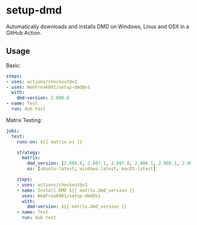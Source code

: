 # setup-dmd

Automatically downloads and installs DMD on Windows, Linux and OSX in a GitHub Action.

## Usage

Basic:
```yaml
steps:
- uses: actions/checkout@v1
- uses: WebFreak001/setup-dmd@v1
  with:
    dmd-version: 2.088.0
- name: Test
  run: dub test
```

Matrix Testing:
```yaml
jobs:
  test:
    runs-on: ${{ matrix.os }}

    strategy:
      matrix:
        dmd_version: [2.088.0, 2.087.1, 2.087.0, 2.086.1, 2.085.1, 2.084.1, 2.083.1]
        os: [ubuntu-latest, windows-latest, macOS-latest]

    steps:
    - uses: actions/checkout@v1
    - name: Install DMD ${{ matrix.dmd_version }}
      uses: WebFreak001/setup-dmd@v1
      with:
        dmd-version: ${{ matrix.dmd_version }}
    - name: Test
      run: dub test
```
